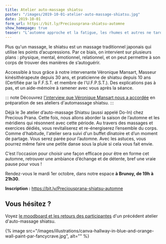 ```yaml
---
title: Atelier auto-massage shiatsu
poster: "/images/2019-10-01-atelier-auto-massage-shiatsu.jpg"
date: 2019-10-01
form_url: https://bit.ly/Preciousprana-shiatsu-automne
show_homepage: true
teaser: "L’automne approche et la fatigue, les rhumes et autres ne tardent pas à se manifester. Même la pluie est là pour baisser notre moral et énergie. Une séance d’auto-massage shiatsu vous apprend comment vous masser sur les méridiens d’automne, faire circuler votre énergie et rester en forme. Prenez soin de vous, vous le méritez bien !"
---
```


Plus qu'un massage, le shiatsu est un massage traditionnel japonais qui utilise les points d’acupressions. Par ce biais, on intervient sur plusieurs plans : physique, mental, émotionnel, relationnel, et on peut permettre à son corps de trouver des manières de s’autoguérir.

Accessible à tous grâce à notre intervenante Véronique Mansart, Masseur kinésithérapeute depuis 30 ans, et praticienne de shiatsu depuis 10 ans (Certifiée par la F.F.S.T. et membre de l'U.F.P.S.T.). Des explications pas à pas, et un aide-mémoire à ramener avec vous après la séance.

::: note
Découvrez [l'interview que Véronique Mansart nous a accordée](/interviews/veronique-mansart/) en préparation de ses ateliers d'automassage shiatsu.
:::

Déjà le 3e atelier d’auto-massage Shiatsu (aussi appelé Do-In) chez Precious Prana. Cette fois, nous allons aborder la saison de l’automne et les méridiens qui résonnent avec cette période. Au travers des massages et exercices dédiés, vous revitaliserez et re-énergiserez l’ensemble du corps. Comme d'habitude, l'atelier sera suivi d'un buffet dînatoire et d’un moment de partage. Vous serez parée pour l’automne.  Avec les astuces, vous pourrez même faire une petite danse sous la pluie si cela vous fait envie.

C’est l’occasion pour choisir une façon efficace pour être en forme cet automne, retrouver une ambiance d’échange et de détente, bref une vraie pause pour vous !

Rendez-vous le mardi 1er octobre, dans notre espace **à Brunoy, de 19h à 21h30**.

**Inscription :** <https://bit.ly/Preciousprana-shiatsu-automne>

## Vous hésitez ?

Voyez [le moodboard et les retours des participantes](/evenements/2019/02/19/atelier-auto-massage-shiatsu/#le-moodboard-et-les-retours-des-participantes) d'un précédent atelier d'auto-massage shiatsu.

{% image src="/images/illustrations/canva-hallway-in-blue-and-orange-wall-paint-par-fancycrave.jpg", alt="" %}